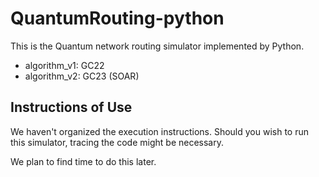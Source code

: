 ﻿# QuantumRouting-python

This is the Quantum network routing simulator implemented by Python.

- algorithm_v1: GC22
- algorithm_v2: GC23 (SOAR)

## Instructions of Use

We haven't organized the execution instructions. Should you wish to run this simulator, tracing the code might be necessary.

We plan to find time to do this later.
